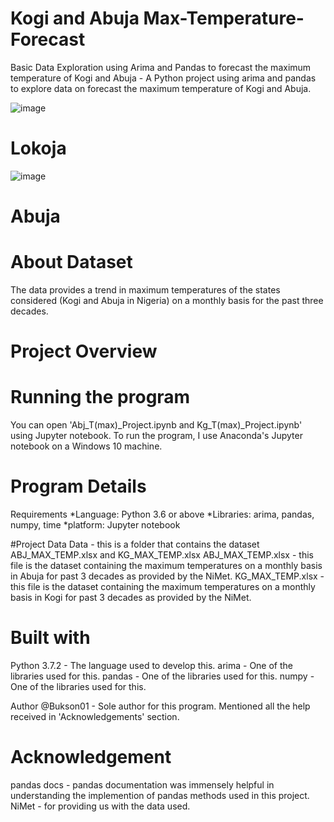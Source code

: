 # Kogi and Abuja Max-Temperature-Forecast
Basic Data Exploration using Arima and Pandas to forecast the maximum temperature of Kogi and Abuja - A Python project using arima and pandas to explore data on forecast the maximum temperature of Kogi and Abuja.

![image](https://github.com/Bukson01/Max-Temperature-Forecast-/assets/81016410/e7ff3d59-8a48-4e80-8968-6e7ceb73aa61)
# Lokoja
![image](https://github.com/Bukson01/Max-Temperature-Forecast-/assets/81016410/1782c35f-a64d-43c6-92b9-46c1df133e05)
# Abuja

# About Dataset
The data provides a trend in maximum temperatures of the states considered (Kogi and Abuja in Nigeria) on a monthly basis for the past three decades.

# Project Overview

# Running the program
You can open 'Abj_T(max)_Project.ipynb and Kg_T(max)_Project.ipynb' using Jupyter notebook. To run the program, I use Anaconda's Jupyter notebook on a Windows 10 machine.

# Program Details
Requirements
*Language: Python 3.6 or above *Libraries: arima, pandas, numpy, time *platform: Jupyter notebook

#Project Data
Data - this is a folder that contains the dataset ABJ_MAX_TEMP.xlsx and KG_MAX_TEMP.xlsx
ABJ_MAX_TEMP.xlsx - this file is the dataset containing the maximum temperatures on a monthly basis in Abuja for past 3 decades as provided by the NiMet.
KG_MAX_TEMP.xlsx - this file is the dataset containing the maximum temperatures on a monthly basis in Kogi for past 3 decades as provided by the NiMet.

# Built with    
Python 3.7.2 - The language used to develop this.
arima - One of the libraries used for this.
pandas - One of the libraries used for this.
numpy - One of the libraries used for this.

Author
@Bukson01 - Sole author for this program. Mentioned all the help received in 'Acknowledgements' section.

# Acknowledgement
pandas docs - pandas documentation was immensely helpful in understanding the implemention of pandas methods used in this project.
NiMet - for providing us with the data used.
